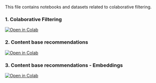 This file contains notebooks and datasets related to colaborative filtering.

### 1. Colaborative Filtering

[![Open in Colab](https://colab.research.google.com/assets/colab-badge.svg)](https://colab.research.google.com/github/manaranjanp/ISB_MLUL2/blob/main/cf/Collaborative_Filtering_V1.ipynb)

### 2. Content base recommendations

[![Open in Colab](https://colab.research.google.com/assets/colab-badge.svg)](https://colab.research.google.com/github/manaranjanp/ISB_MLUL2/blob/main/cf/Content_Based_Recsys_v1.ipynb)

### 3. Content base recommendations - Embeddings

[![Open in Colab](https://colab.research.google.com/assets/colab-badge.svg)](https://colab.research.google.com/github/manaranjanp/ISB_MLUL2/blob/main/cf/Content_Based_Recsys_Embeddings_v1.ipynb)



